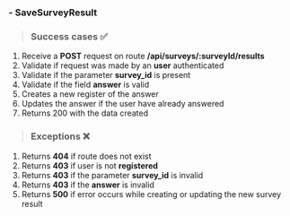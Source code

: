### - SaveSurveyResult
> ### Success cases ✅
1. Receive a **POST** request on route **/api/surveys/:surveyId/results**
2. Validate if request was made by an **user** authenticated
3. Validate if the parameter **survey_id** is present
4. Validate if the field **answer** is valid
5. Creates a new register of the answer
6. Updates the answer if the user have already answered
7. Returns 200 with the data created

> ### Exceptions ❌
1. Returns **404** if route does not exist
2. Returns **403** if user is not **registered**
3. Returns **403** if the parameter **survey_id** is invalid
4. Returns **403** if the **answer** is invalid
5. Returns **500** if error occurs while creating or updating the new survey result
